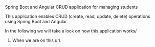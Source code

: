 Spring Boot and Angular CRUD application for managing students

This application enables CRUD (create, read, update, delete) operations using Spring Boot and Angular.

In the following we will take a look on how this application works/

1. When we are on this url: 

